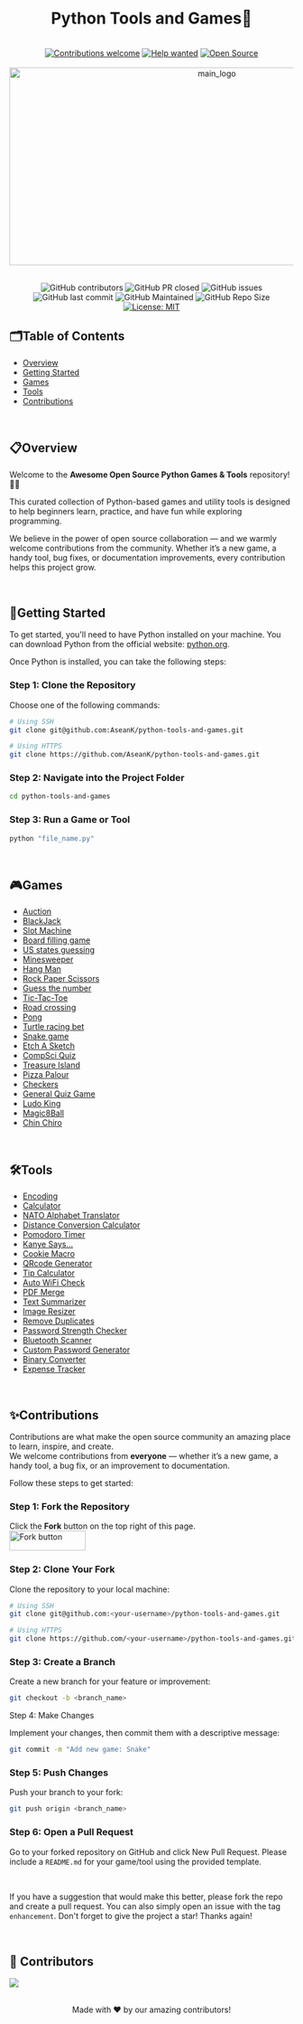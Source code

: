 
<h1 align="center">Python Tools and Games🐍</h1>
<br />
<!----------------Badge-------------->
<div align="center">

<a href="https://github.com/AseanK/python-tools-and-games/issues" target="_blank">
<img src="https://img.shields.io/badge/Contributions-Welcome-3776AB?style=for-the-badge&logo=github" alt="Contributions welcome" /></a>
<a href="https://github.com/AseanK/python-tools-and-games/issues?q=is%3Aissue+is%3Aopen+label%3A%22help+wanted%22" target="_blank">
  <img src="https://img.shields.io/badge/Help%20Wanted-FFD43B?style=for-the-badge&logo=github" alt="Help wanted" /></a>
<a href="https://github.com/AseanK/python-tools-and-games" target="_blank">
  <img src="https://img.shields.io/badge/Open%20Source-2B2D42?style=for-the-badge&logo=python&logoColor=white" alt="Open Source" /></a>

</div>
<!----------------Badge END-------------->

<br />

<!----------------Main Logo--------------->
<div align="center">
  <img src="https://github.com/user-attachments/assets/cf0904b9-91ae-435b-b725-5aaaf76b53f7" width = "720px" height = "350px" alt="main_logo" />
</div>
<!----------------Main Logo Ends--------------->

<br />

  <!----------------Badge-------------->
<div align="center">
 
![GitHub contributors](https://img.shields.io/github/contributors/AseanK/python-tools-and-games?style=flat&color=3776AB)
![GitHub PR closed](https://img.shields.io/github/issues-pr-closed-raw/AseanK/python-tools-and-games?style=flat&color=2B2D42)
![GitHub issues](https://img.shields.io/github/issues-raw/AseanK/python-tools-and-games?style=flat&color=3776AB)
![GitHub last commit](https://img.shields.io/github/last-commit/AseanK/python-tools-and-games?style=flat&color=2B2D42)
![GitHub Maintained](https://img.shields.io/badge/maintained-yes-FFD43B.svg?style=flat)
![GitHub Repo Size](https://img.shields.io/github/repo-size/AseanK/python-tools-and-games?style=flat&color=2B2D42)
[![License: MIT](https://img.shields.io/badge/License-MIT-FFD43B.svg)](https://opensource.org/licenses/MIT)

</div>
  <!----------------Badge END-------------->


## 🗂️Table of Contents
- [Overview](#overview)
- [Getting Started](#-getting-started)
- [Games](#-games)
- [Tools](#️-tools)
- [Contributions](#contributions)

<br />

## 📋Overview
Welcome to the **Awesome Open Source Python Games & Tools** repository! 🐍🚀 

This curated collection of Python-based games and utility tools is designed to help beginners learn, practice, and have fun while exploring programming. 

We believe in the power of open source collaboration — and we warmly welcome contributions from the community. Whether it’s a new game, a handy tool, bug fixes, or documentation improvements, every contribution helps this project grow. 

<br />

## 🍄Getting Started 
To get started, you'll need to have Python installed on your machine. You can download Python from the official website: [python.org](https://www.python.org/).

Once Python is installed, you can take the following steps:

### Step 1: Clone the Repository  
Choose one of the following commands:  

```bash
# Using SSH
git clone git@github.com:AseanK/python-tools-and-games.git

# Using HTTPS
git clone https://github.com/AseanK/python-tools-and-games.git

```

### Step 2: Navigate into the Project Folder

```bash
cd python-tools-and-games
```

### Step 3: Run a Game or Tool

```bash
python "file_name.py"
```
<br />

## 🎮Games
<!--GAMES_START-->
- [Auction](/Games/auction)
- [BlackJack](/Games/black_jack)
- [Slot Machine](/Games/slot_machine)
- [Board filling game](/Games/board_filling_game)
- [US states guessing](/Games/state_guessing)
- [Minesweeper](/Games/minesweeper)
- [Hang Man](/Games/hangman)
- [Rock Paper Scissors](/Games/rock_paper_scissors)
- [Guess the number](/Games/guess_the_number)
- [Tic-Tac-Toe](/Games/tic_tac_toe)
- [Road crossing](/Games/road_crossing)
- [Pong](/Games/pong)
- [Turtle racing bet](/Games/turtle_racing_bet)
- [Snake game](/Games/snake_game)
- [Etch A Sketch](/Games/etch_a_sketch)
- [CompSci Quiz](/Games/comp_sci_quiz)
- [Treasure Island](Games/treasure_Island)
- [Pizza Palour](Games/pizza_palour)
- [Checkers](Games/checkers)
- [General Quiz Game](<Games/General Quiz Game>)
- [Ludo King](Games/ludo_king)
- [Magic8Ball](Games/magic8ball)
- [Chin Chiro](Games/chin_chiro)
<!--GAMES_END-->
<br />


## 🛠️Tools
<!--TOOLS_START-->
- [Encoding](/Tools/encoding)
- [Calculator](/Tools/calculator)
- [NATO Alphabet Translator](/Tools/NATO_alphabet_translator)
- [Distance Conversion Calculator](/Tools/distance_calculator)
- [Pomodoro Timer](/Tools/pomodoro_timer)
- [Kanye Says...](/Tools/kanye_says)
- [Cookie Macro](/Tools/cookie_macro)
- [QRcode Generator](/Tools/qrcode_gen)
- [Tip Calculator](/Tools/tip_calculator)
- [Auto WiFi Check](/Tools/AutoWiFiCheck)
- [PDF Merge](Tools/merge_pdf)
- [Text Summarizer](Tools/text_summarizer)
- [Image Resizer](Tools/Image_resizer)
- [Remove Duplicates](Tools/remove_duplicates)
- [Password Strength Checker](Tools/Password_strength_checker)
- [Bluetooth Scanner](Tools/bluetooth_scanner)
- [Custom Password Generator](Tools/custom_password_generator)
- [Binary Converter](Tools/binary_converter)
- [Expense Tracker](<Tools/Expense Tracker>)
<!--TOOLS_END-->

<br />

## ✨Contributions
Contributions are what make the open source community an amazing place to learn, inspire, and create.  
We welcome contributions from **everyone** — whether it’s a new game, a handy tool, a bug fix, or an improvement to documentation.  

Follow these steps to get started:

### Step 1: Fork the Repository
Click the **Fork** button on the top right of this page.  
<img src="/images/fork.png" width="135" height="35" alt="Fork button">

### Step 2: Clone Your Fork
Clone the repository to your local machine:

```bash
# Using SSH
git clone git@github.com:<your-username>/python-tools-and-games.git

# Using HTTPS
git clone https://github.com/<your-username>/python-tools-and-games.git
```

### Step 3: Create a Branch

Create a new branch for your feature or improvement:
```bash
git checkout -b <branch_name>
```
Step 4: Make Changes

Implement your changes, then commit them with a descriptive message:

```bash
git commit -m "Add new game: Snake"
```

### Step 5: Push Changes

Push your branch to your fork:

```bash
git push origin <branch_name>
```

### Step 6: Open a Pull Request

Go to your forked repository on GitHub and click New Pull Request.
Please include a `README.md` for your game/tool using the provided template.

<br />

If you have a suggestion that would make this better, please fork the repo and create a pull request. You can also simply open an issue with the tag `enhancement`.
Don't forget to give the project a star! Thanks again!

<br />

## :raised_hands: Contributors

<a href="https://github.com/AseanK/python-tools-and-games/graphs/contributors">
  <img src="https://contrib.rocks/image?repo=AseanK/python-tools-and-games" />
</a>

<br />
<br />

<p align="center">Made with ❤️ by our amazing contributors!</p>
